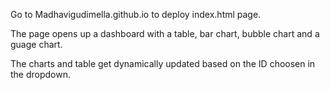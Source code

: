 Go to Madhavigudimella.github.io to deploy index.html page.


The page opens up a dashboard with a table, bar chart, bubble chart and a guage chart.


The charts and table get dynamically updated based on the ID choosen in the dropdown.
